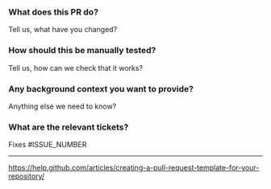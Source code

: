### What does this PR do?
Tell us, what have you changed?

### How should this be manually tested?
Tell us, how can we check that it works?

### Any background context you want to provide?
Anything else we need to know?

### What are the relevant tickets?
Fixes #ISSUE_NUMBER


---

<https://help.github.com/articles/creating-a-pull-request-template-for-your-repository/>